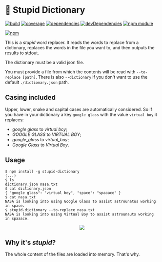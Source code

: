 # :book: Stupid Dictionary

[![build](https://travis-ci.org/tallesl/stupid-dictionary.png)](https://travis-ci.org/tallesl/stupid-dictionary)
[![coverage](https://coveralls.io/repos/tallesl/stupid-dictionary/badge.png?branch=master)](https://coveralls.io/r/tallesl/stupid-dictionary?branch=master)
[![dependencies](https://david-dm.org/tallesl/stupid-dictionary.png)](https://david-dm.org/tallesl/stupid-dictionary)
[![devDependencies](https://david-dm.org/tallesl/stupid-dictionary/dev-status.png)](https://david-dm.org/tallesl/stupid-dictionary#info=devDependencies)
[![npm module](https://badge.fury.io/js/stupid-dictionary.png)](http://badge.fury.io/js/stupid-dictionary)

[![npm](https://nodei.co/npm/stupid-dictionary.png?mini=true)](https://nodei.co/npm/stupid-dictionary/)

This is a *stupid* word replacer.
It reads the words to replace from a dictionary, replaces the words in the file you want to, and then outputs the results to stdout.

The dictionary must be a valid json file.

You must provide a file from which the contents will be read with `--to-replace [path]`.
There is also `--dictionary` if you don't want to use the default `./dictionary.json` path.

## Casing included

Upper, lower, snake and capital cases are automatically considered.
So if you have in your dictionary a key `google glass` with the value `virtual boy` it replaces:

* *google glass* to *virtual boy*;
* *GOOGLE GLASS* to *VIRTUAL BOY*;
* *google_glass* to *virtual_boy*;
* *Google Glass* to *Virtual Boy*.

## Usage

```
$ npm install -g stupid-dictionary
(...)
$ ls
dictionary.json nasa.txt
$ cat dictionary.json
{ "google glass": "virtual boy", "space": "spaaace" }
$ cat nasa.txt
NASA is looking into using Google Glass to assist astrounatus working in space.
$ stupid-dictionary --to-replace nasa.txt
NASA is looking into using Virtual Boy to assist astrounauts working in spaaace.
```

<p align="center">
    <a href="http://xkcd.com/1288/">
        <img src="http://imgs.xkcd.com/comics/substitutions.png">
    </a>
</p>

## Why it's *stupid*?

The whole content of the files are loaded into memory. That's why.

